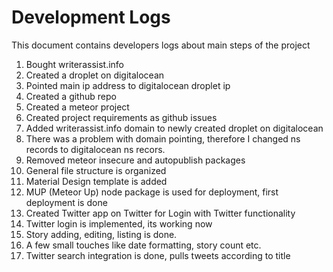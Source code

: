# Development Logs
This document contains developers logs about main steps of the project

1. Bought writerassist.info
2. Created a droplet on digitalocean
3. Pointed main ip address to digitalocean droplet ip
4. Created a github repo
5. Created a meteor project
6. Created project requirements as github issues
7. Added writerassist.info domain to newly created droplet on digitalocean
8. There was a problem with domain pointing, therefore I changed ns records to
digitalocean ns recors.
9. Removed meteor insecure and autopublish packages
10. General file structure is organized
11. Material Design template is added
12. MUP (Meteor Up) node package is used for deployment, first deployment is
done
13. Created Twitter app on Twitter for Login with Twitter functionality
14. Twitter login is implemented, its working now
15. Story adding, editing, listing is done.
16. A few small touches like date formatting, story count etc.
17. Twitter search integration is done, pulls tweets according to title
